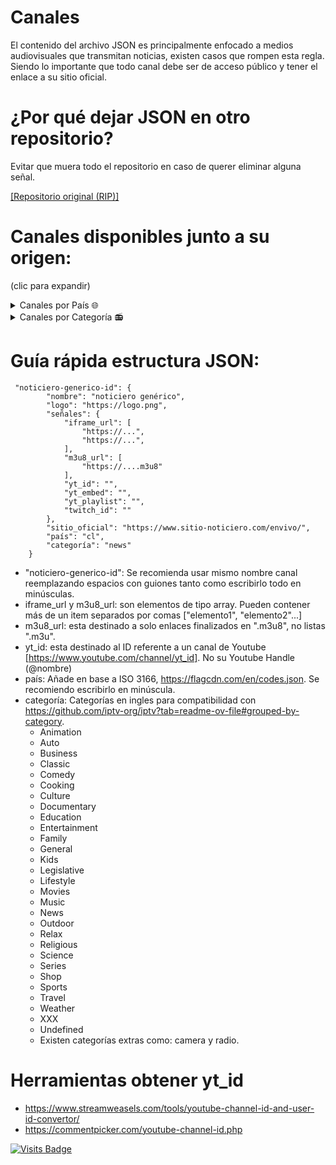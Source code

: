 # Canales
El contenido del archivo JSON es principalmente enfocado a medios audiovisuales que transmitan noticias, existen casos que rompen esta regla.
Siendo lo importante que todo canal debe ser de acceso público y tener el enlace a su sitio oficial.

# ¿Por qué dejar JSON en otro repositorio?
Evitar que muera todo el repositorio en caso de querer eliminar alguna señal.

[[Repositorio original (RIP)]](https://github.com/Alplox/tele)

# Canales disponibles junto a su origen: 
(clic para expandir)
<details>
<summary>Canales por País 🌐</summary>

Canales "Chile"
- [24 horas](https://www.24horas.cl/envivo/) [news]
- [Meganoticias](https://www.mega.cl/) [news]
- [T13](https://www.t13.cl/en-vivo) [news]
- [CNN Chile](https://www.cnnchile.com/page/en-vivo/) [news]
- [CHV Noticias](https://www.chvnoticias.cl/senal-online/) [news]
- [El Mostrador](https://www.elmostrador.cl/) [news]
- [Radio Cooperativa](http://programas.cooperativa.cl/showalairelibre/) [radio]
- [Radio Biobio TV](https://www.biobiochile.cl/biobiotv/) [radio]
- [Radio ADN](https://www.adnradio.cl/noticias/videos/) [radio]
- [Radio Duna](https://www.duna.cl/tv/) [radio]
- [Radio Infinita](http://www.infinita.cl/home/) [radio]
- [Radio Universo](https://www.universo.cl/) [radio]
- [Radio AE Radio DuocUC](https://www.aeradio.cl/) [radio]
- [Radio Carolina TV](https://www.carolina.cl/tv/) [radio]
- [Radio Carolina 2 TV](https://www.carolina.cl/carolina2/) [radio]
- [Radio Romántica TV](https://www.romantica.cl/romantica-tv/) [radio]
- [Radio Genial 100.5 FM](https://radiogenial.cl/) [radio]
- [Radio La Clave](https://radiolaclave.cl/) [radio]
- [Radio El Conquistador FM](https://www.elconquistadorfm.net/) [radio]
- [Radio Folclor de Chile](https://radiofolclordechile.cl/) [radio]
- [Radio El Sembrador](https://tv.radioelsembrador.cl/) [radio]
- [Radio Ñuble 89.7 FM](https://radionuble.cl/v1/) [radio]
- [Radio Alternativa FM (Huasco)](https://www.alternativafm.cl/p/alternativa-tv.html) [radio]
- [Radio Universidad de Chile](https://radio.uchile.cl/) [radio]
- [Tele13 Radio](https://tele13radio.cl/) [radio]
- [La MetroFM](https://lametrofm.cl/) [radio]
- [AGRICULTURA TV](https://www.radioagricultura.cl/en-vivo-3/) [radio]
- [¡Llegó la hora!](https://www.radioagricultura.cl/podcast_programas/llego-la-hora/) [radio]
- [TVN](https://www.youtube.com/channel/UCaVaCaiG6qRzDiJDuEGKOhQ) [general]
- [Mega](https://www.mega.cl/) [general]
- [Canal 13](https://www.13.cl/en-vivo) [general]
- [Chilevisión](https://www.chilevision.cl/senal-online) [general]
- [La Red](https://www.lared.cl/senal-online) [general]
- [Stgo.TV](https://www.santiagotelevision.cl/) [general]
- [TV+](https://www.tvmas.tv/) [general]
- [La Voz De Los Que Sobran](https://lavozdelosquesobran.cl/) [general]
- [Puranoticia TV](https://puranoticia.pnt.cl/) [general]
- [Holvoet TV](https://holvoet.cl/en-vivo/) [general]
- [Antofagasta TV](https://www.antofagasta.tv/) [general]
- [Atacama TV](http://atacamatelevision.com/) [general]
- [Canal 9](https://www.canal9.cl/en-vivo/) [general]
- [TVU](https://www.tvu.cl/) [general]
- [Canal 21](https://www.canal21tv.cl/wp/en-vivo/) [general]
- [Ñublevision](https://nublevision.cl/) [general]
- [Ñuble RVT](https://canalrtv.cl/) [general]
- [Pingüino TV](https://elpinguino.com/reproductor/) [general]
- [ITV Patagonia](https://www.itvpatagonia.com/) [general]
- [UCV TV](https://ucvtv.cl/home.php) [general]
- [UCV TV Eventos](https://ucvtv.cl/home.php) [general]
- [UATV](https://uatv.cl/uatv-en-vivo/) [general]
- [VTV](http://canalvtv.cl/vtv/) [general]
- [veoTV](https://www.veotv.cl/) [general]
- [Contivision](https://contivision.cl/) [general]
- [Osorno TV+](https://www.osornotv.cl/envivo.html) [general]
- [Copano](https://copano.news/) [news]
- [Zona Latina](https://zonalatinatv.com/) [general]
- [Real TV Chile](https://www.youtube.com/channel/) [general]
- [Canal 2 San Antonio](https://cablenoticias.cl/san-antonio-en-vivo) [general]
- [Canal 2 Quellón](https://www.canal2quellon.cl/) [general]
- [Iquique TV](https://iquiquetv.cl/senal-online/) [general]
- [MegaDeportes](https://www.meganoticias.cl/deportes/) [sports]
- [Tierra de Dragones](https://tierradedragones.cl/online/) [sports]
- [TV Salud](https://tvsalud.cl/) [lifestyle]
- [Canal País](https://www.canalpais.com/en-vivo) [Business]
- [TV Educa Chile](https://www.tvn.cl/envivo/tveducachile/) [kids]
- [TV Senado](https://tv.senado.cl/) [legislative]
- [Tribunal Constitucional](https://www2.tribunalconstitucional.cl/) [legislative]
- [Poder Judicial](https://www.poderjudicialtv.cl/) [legislative]
- [Cámara Diputados](http://www.cdtv.cl/) [legislative]
- [Nuevas Comunicaciones](https://www.youtube.com/channel/UCMvQGOyumsXP4V7dGAdIKWg) [camera]
- [Marejadas UV](https://marejadas.uv.cl/) [camera]
- [Ledrium](https://www.goledrium.cl/) [camera]
- [Galería CIMA](https://galeriacima.cl/) [camera]
- [Halcón Parquemet, Cumbre](https://halcon.parquemet.cl/index.html) [camera]
- [Halcón Parquemet, Terraza](https://halcon.parquemet.cl/index.html) [camera]
- [Municipalidad Osorno](https://www.municipalidadosorno.cl/) [camera]
- [Portal Foxmix Chile](https://www.portalfoxmix.cl/tv/) [music]

Canales "Argentina"
- [Todonoticias](https://tn.com.ar/envivo/24hs/) [news]
- [C5N](https://www.c5n.com/vivo) [news]
- [Net TV](https://www.canalnet.tv/page/senal-en-vivo) [news]
- [Televisión Pública](https://www.tvpublica.com.ar/) [news]
- [Crónica TV](https://www.cronica.com.ar/cronica-en-vivo/) [news]
- [LA NACION](https://www.lanacion.com.ar/) [news]
- [Canal 26](https://www.canal26.com/canal26-en-vivo) [news]
- [A24com](https://www.a24.com/vivo) [news]
- [Telefe Noticias](https://noticias.mitelefe.com/vivo) [news]
- [Cadena 3 Argentina](https://www.cadena3.com/) [news]
- [América TV](https://www.americatv.com.ar/vivo) [news]
- [eldoce](https://eldoce.tv/vivo/) [news]
- [El Litoral](https://www.ellitoral.com/) [news]
- [IP Noticias](https://ipnoticias.ar/) [news]
- [Nur Para Todos](https://nurparatodos.com.ar/) [news]
- [El Destape](https://www.eldestapeweb.com/) [news]
- [DNews](https://www.youtube.com/channel/UC4dWvSKVWJ36tJyhjDQCCaQ) [news]
- [Cadena 3 Argentina](https://www.cadena3.com/) [news]
- [Radio Mitre](https://radiomitre.cienradios.com/) [radio]
- [Radio De la Azotea](https://www.youtube.com/channel/) [radio]
- [Radio Nihuil](https://www.radionihuil.com.ar/) [radio]
- [Pop Radio 101.5](https://www.radiopop.fm/) [radio]
- [Radio10](https://www.radio10.com.ar/) [radio]
- [Urbana Play 104.3 FM](https://urbanaplayfm.com/) [radio]
- [FMVale975](https://radiovale.fm/) [radio]
- [El Siete TV](https://www.elsietetv.com.ar/) [general]
- [EXTRA TV VIVO](https://www.canalextra.com.ar/) [general]
- [BREAK POINT](https://www.youtube.com/channel/UC_49ElhhVd1BO7MsdBPm77Q) [general]
- [Extratv](https://www.canalextra.com.ar/) [general]
- [Ushuaia Live](https://www.youtube.com/channel/UC6NTD1HmdaZMbe9K5qADOvw) [camera]
- [FourSeasons BuenosAires](https://www.youtube.com/channel/UCCkRwmztPEvut3gpsgmCmzw) [camera]
- [SISE Argentina](https://siseargentina.com/camaras-en-vivo/) [camera]
- [Radio One 103.7](https://www.radioone1037.fm/) [radio]
- [Carburando](https://www.carburando.com/) [auto]

Canales "Bolivia"
- [Unitel Bolivia](https://television.unitel.bo/vivo) [news]
- [RTP BOLIVIA](https://rtpbolivia.com.bo/) [news]
- [Noticias Bolivisión Al Día](https://www.redbolivision.tv.bo/envivo-canal-5/) [news]
- [Red Uno](https://www.reduno.com.bo/) [general]
- [Bolivia Al aire TV](https://boliviaalairetv.com/) [culture]
- [Gogoplaytv](https://www.gogoplaytv.com/) [entertainment]

Canales "Brasil"
- [Record News](https://www.youtube.com/channel/UCuiLR4p6wQ3xLEm15pEn1Xw) [news]
- [REDE BRASIL OFICIAL](https://tv.redebrasiloficial.com.br/) [news]
- [UOL](https://www.uol.com.br/) [news]
- [TV Fórum](https://revistaforum.com.br/) [news]
- [TV 247](https://www.brasil247.com/) [news]
- [BRADO](https://www.bradojornal.com/) [radio]

Canales "Costa Rica"
- [Multimedios Costa Rica](https://www.telediario.cr/television) [news]

Canales "Colombia"
- [EL TIEMPO](https://www.eltiempo.com/) [news]
- [Noticias Caracol](https://www.noticiascaracol.com/ahora) [news]
- [LA FM Colombia](https://www.lafm.com.co/) [news]
- [Teleantioquia Noticias](https://www.teleantioquia.co/noticias/) [news]
- [EAtlantico](https://emisoraatlantico.com.co/) [news]
- [HOY NOTICIAS AGENCIA DE MEDIOS](https://agenciademedioshoynoticias.com/) [news]
- [La Q Digital](https://www.youtube.com/channel/UCNCwZcHiMq-hiKUifqVgWLQ) [news]
- [CNC CHOCÓ](https://www.youtube.com/channel/UC1y9xnPuEvaPCqwJTFDr-8Q) [news]
- [Tercer Canal](https://www.youtube.com/channel/UCH0qX_eG0lDi00plxvidu7g) [news]
- [](https://www.elespectador.com/) [news]
- [Nos Cogió La Noche Noticias](https://www.coosmovision.com/nos-cogio-la-noche/) [news]
- [RCPC](http://www.rcpc.co/) [radio]
- [Buenisima Radio Tv](https://www.youtube.com/channel/UCk20PydKzK3giq80G4mqSeg) [radio]
- [Pulzo](https://www.pulzo.com/) [general]

Canales "Paraguay"
- [1000 Noticias](https://1000noticias.com.py/) [news]

Canales "Perú"
- [TVPerú Noticias](https://www.tvperu.gob.pe/noticias/play) [news]
- [Panamericana TV](https://panamericana.pe/tvenvivo) [news]
- [Onda Digital TV](https://ondadigitaltv.com) [news]
- [La República](https://larepublica.pe/) [news]
- [Willax](https://willax.pe/en-vivo/) [news]
- [Latina Noticias](https://www.latina.pe/tvenvivo) [news]
- [PBO](https://pbo.pe/) [news]
- [RTV TOTAL YURIMAGUAS](https://rtvtotal.pe/tv-online) [news]
- [Avance Social Noticias](https://www.youtube.com/channel/UCo75W2AP1hnjUF4V_ovOAsg) [news]
- [Diario El Comercio Videos](https://elcomercio.pe) [news]
- [N60 Noticias](https://n60.pe/) [news]
- [Ideeleradio](https://www.ideeleradio.pe/) [radio]
- [Radio Ovación TV](https://ovacion.pe/radio) [radio]
- [Radio San Borja Tv](https://radiosanborjatv.com/) [radio]
- [Radio Onda Digital](https://www.ondadigital.pe/) [radio]
- [Radio Tropical 99.1 FM](https://radiotropical.pe/) [radio]
- [Radio Uno 93.7 FM](https://radiouno.pe/) [radio]

Canales "Panamá"
- [Telemetro Reporta](https://www.telemetro.com/endirecto) [news]
- [Alvaro Alvarado - Noticias 180 Minutos](https://www.youtube.com/channel/UC4RoqlERckC4gIhLEGb9Jjw) [news]
- [FARO TV](https://www.youtube.com/channel/UCH70iZotY9DHPZA_XCJbXGQ) [news]
- [Círculo TV](https://www.youtube.com/channel/) [news]
- [Telemetro](https://www.telemetro.com/endirecto) [general]

Canales "Venezuela"
- [Globovisión En Vivo](https://www.globovision.com/) [news]
- [VPItv](https://vpitv.com/en-vivo/) [news]
- [Imesat News TV](https://www.youtube.com/channel/UC1gcFVHhxnbdVqZ8gRziDkg) [news]
- [TeleSUR](https://www.telesurtv.net/) [news]
- [TeleSUR English](https://www.telesurenglish.net/) [news]
- [teleSURtv](https://www.telesurtv.net/) [news]
- [Venezolana de Televisión](https://www.vtv.gob.ve/en-vivo/) [news]
- [NTN24](https://www.ntn24.com/en-vivo) [news]
- [TelevenTV](https://televen.com/) [news]
- [La Iguana TV](https://www.laiguana.tv/envivo/) [news]
- [MundoURenVivo](https://mundour.com/) [radio]
- [Lista Tv](https://www.youtube.com/channel/UCw2ceOxZ4VhgRSre0ny2RcA) [radio]
- [VTV RADIO](https://www.atom.bio/vtvradio_) [radio]
- [Venezuela News Radio](https://venezuela-news.com/radio/) [radio]
- [Anzoátegui TV](https://lorini.net/anzoateguitv/) [general]
- [BTA TV](https://btatv.tv/) [general]
- [Canal 21 Táchira](https://www.canal21tachira.com/tv/) [general]
- [Canal Cultura Venezuela](https://culturavenezuela.com/emision-en-directo/) [Culture]

Canales "Honduras"
- [HCH En Vivo](https://hch.tv/live/) [news]
- [METRO TV CHOLUTECA HONDURAS](https://www.lametrohn.com/) [news]

Canales "México"
- [ImagenTV](https://www.imagentv.com/en-vivo) [news]
- [Imagen Televisión Puebla](https://www.imagentv.com/en-vivo) [news]
- [TelediarioMx](https://www.telediario.mx/television) [news]
- [BI NOTICIAS](https://binoticias.com/tv-en-vivo) [news]
- [Oro Noticias Puebla](https://oronoticiaspuebla.com/) [news]
- [CPS Noticias Puerto Vallarta](https://tribunadelabahia.com.mx/) [news]
- [Ahora Noticias](https://www.youtube.com/channel/UCn161AaU20-UcYeDEvDJyyA) [news]
- [VA+ Noticias](https://ryta.com.mx/envivo/) [news]
- [Televisa Aguascalientes Oficial](https://www.youtube.com/channel/UC5ZtV3bu3bjSuOLoA6oCFIg) [news]
- [MILENIO](https://www.milenio.com/mileniotv) [news]
- [Televisa Monterrey](https://www.youtube.com/channel/UCGDJLLphnP0zQQaE3kgo5Wg) [news]
- [NMás](https://www.nmas.com.mx/) [news]
- [adn40Mx](https://live.adn40.mx/) [news]
- [Televisa Veracruz Oficial](https://telever.tv/) [news]
- [Juan Carlos Valerio](https://www.youtube.com/channel/UCCETFebKrX0wIkA9lbqvoNA) [news]
- [Azteca Noticias](https://www.tvazteca.com/aztecanoticias/) [news]
- [Gamavisión Noticias](https://www.gamavision.com/) [news]
- [Aristegui Noticias](https://www.aristeguinoticias.com/) [news]
- [Grupo Fórmula](https://www.radioformula.com.mx/) [radio]
- [DK 1250 AM](https://dk1250.mx/en-vivo-por-youtube/) [radio]
- [Televisa Puebla](https://www.youtube.com/channel/UC-HNztluSQSffhIWJTL-LUw) [general]
- [Televisa Sonora Oficial](https://www.youtube.com/channel/UCyzWMHGS7bs0sot6KZk5EZg) [general]
- [Fideicomiso de Puentes Fronterizos de Chihuahua](https://puentesfronterizos.gob.mx/) [camera]

Canales "España"
- [RTVE Noticias](https://www.rtve.es/noticias) [news]
- [Televisión de Galicia](https://agalega.gal/) [news]
- [Málaga 24h TV Noticias](https://malaga24h.com/directo-de-malaga-24-horas/) [news]
- [TelevisionCanaria](https://rtvc.es/en-directo/) [news]
- [CNN en Español](https://cnnespanol.cnn.com/) [news]
- [Cámaras de tráfico de Vigo](https://www.youtube.com/channel/UC30mmDZa-tMpIS-cIXoErsA) [camera]

Canales "Ecuador"
- [Ecuavisa](https://www.ecuavisa.com/envivo) [news]
- [Ecotel TV](https://www.ecotel.tv/) [news]
- [Catomedia UCSG](https://catomedia.net/) [news]
- [Canal Tv Digital](https://canaltvdigitalonline.com/) [news]
- [Periódico D'Una](https://deunanoticias.com/) [news]
- [Café la Posta](https://www.laposta.ec/) [news]
- [Radio Centro 101.3 FM](https://radiocentro.com.ec/en-vivo/) [radio]
- [Radio Elite 99.7 TV](https://radioelite997.com/online/) [radio]
- [Radio Sono Onda](https://sonoonda.com/tv-online/) [radio]
- [Radio Rumba 107.3 FM](https://radiorumba.fm/) [radio]
- [Radio Pichincha Multimedia](https://www.radiopichincha.com/) [radio]
- [Sonorama TV](https://www.youtube.com/channel/UCGOHw6AjriiGhkJnDAhJsRA) [radio]

Canales "República Dominicana"
- [Una Nueva Mañana](https://unanuevamanana.com/) [general]

Canales "El Salvador"
- [TCS Noticias](https://www.esmitv.com/) [news]

Canales "Canadá"
- [Global News](https://globalnews.ca/live/national/) [news]

Canales "Estados Unidos"
- [ABC7 SWFL](https://www.abc-7.com/) [news]
- [ABC News](https://abcnews.go.com/Live) [news]
- [Agenda-Free TV](https://twitter.com/agendafreetv) [news]
- [Bloomberg US](https://www.bloomberg.com/) [news]
- [Bloomberg Europe](https://www.bloomberg.com/europe) [news]
- [Bloomberg QuickTake](https://www.bloomberg.com/Quicktake) [news]
- [Cheddar](https://cheddar.com/live) [news]
- [CBSN](https://www.cbsnews.com/live/) [news]
- [LiveNOW from FOX](https://www.livenowfox.com/) [news]
- [Newsmax](https://www.newsmax.com/) [news]
- [NBC News](https://www.nbcnews.com/) [news]
- [Noticias Telemundo](https://www.telemundo.com/noticias) [news]
- [ABC13Houston](https://abc13.com/watch/live/) [news]
- [WPLG Local 10](https://www.youtube.com/channel/UCgVZ0mrM3liHNhRYC5Mchgg) [news]
- [ABC 7 Chicago](https://abc7chicago.com/watch/live/) [news]
- [USA TODAY](https://www.usatoday.com/) [news]
- [CNBC](https://www.cnbc.com/live-tv/) [news]
- [EVTV MIAMI](https://evtv.online/noticias-de-venezuela/) [news]
- [Associated Press](https://www.apnews.com/) [news]
- [Naciones Unidas](https://www.un.org/) [general]
- [International House of Prayer](https://www.ihopkc.org/prayerroom/) [music]
- [Axis Experience Center South Central](https://www.axis.com/) [camera]
- [Times Square Live 4K](https://www.earthcam.net/) [camera]
- [St. George Tower](https://stgeorgetower.com/) [camera]
- [Bryant Park NYC](https://bryantpark.org/) [camera]
- [NASA Live](https://www.nasa.gov/) [science]
- [SpaceX](https://www.spacex.com/) [science]
- [Blue Origin](https://www.blueorigin.com/) [science]
- [Virgin Galactic](https://www.virgingalactic.com/) [science]

Canales "Francia"
- [euronews (Español)](https://es.euronews.com/) [news]
- [euronews (English)](https://www.euronews.com/) [news]
- [euronews Русский](https://ru.euronews.com/) [news]
- [euronews (magyarul)](https://hu.euronews.com/) [news]
- [FRANCE 24 Español](https://www.france24.com/es/) [news]
- [FRANCE 24 English](https://www.france24.com/en/) [news]
- [franceinfo](https://www.francetvinfo.fr/) [news]

Canales "Alemania"
- [DW News](https://www.dw.com/en) [news]
- [DW عربية](https://www.dw.com/ar) [news]
- [WELT](https://www.welt.de/) [news]
- [We Are Diamond](https://wearediamond.net/) [music]

Canales "Ucrania"
- [24 Канал онлайн](https://24tv.ua/online/) [news]
- [Суспільне Новини](https://suspilne.media/) [news]

Canales "China"
- [三立iNEWS](https://live.setn.com/) [news]
- [中視新聞 HD直播頻道](https://www.ctv.com.tw/) [news]
- [CGTN](https://www.cgtn.com/) [news]
- [民視新聞網 Formosa TV News network](https://www.ftvnews.com.tw/live/live-channel/) [news]

Canales "Taiwán"
- [華視新聞 CH52](https://news.cts.com.tw/) [news]

Canales "Japón"
- [NHK World](https://www3.nhk.or.jp/nhkworld/en/live/) [news]
- [ANNnewsCH](https://news.tv-asahi.co.jp/) [news]
- [HTB北海道ニュース](https://www.htb.co.jp/news/) [news]
- [Aoba traffics](https://www.youtube.com/channel/UCynDLZ-YJnrMLSQvwYi-bUA) [camera]

Canales "Turquía"
- [TRT World](https://www.trtworld.com/) [news]

Canales "India"
- [ABP MAJHA](https://marathi.abplive.com/live-tv) [news]
- [Good News Today](https://www.gnttv.com/livetv) [news]
- [ABN Telugu](https://www.andhrajyothy.com/live-tv) [news]
- [TV9 Telugu Live](https://tv9telugu.com/live-tv) [news]
- [IndiaTV](https://www.indiatvnews.com/livetv) [news]
- [REPORTER LIVE](https://www.reporterlive.com/) [news]
- [hmtv News](https://www.hmtvlive.com/) [news]
- [NDTV India](https://www.ndtv.com/) [news]
- [ET NOW](https://www.etnownews.com/) [news]
- [News18 Rajasthan](https://hindi.news18.com/livetv/) [news]
- [News18 Assam/Northeast](https://hindi.news18.com/livetv/) [news]
- [News18 Bangla](https://bengali.news18.com/live-tv/) [news]
- [News18 Bihar Jharkhand](https://hindi.news18.com/news/bihar/) [news]
- [News18 Gujarati](https://www.news18.com/livetv/) [news]
- [News18 India](https://hindi.news18.com/) [news]
- [News18 Kannada](https://kannada.news18.com/live-tv/) [news]
- [News18 Kerala](https://malayalam.news18.com/) [news]
- [News18 Lokmat](https://lokmat.news18.com/) [news]
- [News18 MP Chhattisgarh](https://hindi.news18.com/) [news]
- [News18 Odia](https://odia.news18.com/odisha/) [news]
- [News18 Punjab/Haryana/Himachal](https://punjab.news18.com/) [news]
- [News18 Tamil Nadu](https://tamil.news18.com/) [news]
- [News18 Urdu](https://urdu.news18.com/) [news]
- [News18 UP Uttarakhand](https://hindi.news18.com/news/uttar-pradesh/) [news]
- [DD India](https://ddindia.co.in/) [news]
- [Kairali News](https://www.kairalinewsonline.com/live) [news]
- [CNN-News18](https://www.news18.com/livetv/) [news]
- [WION](https://www.wionews.com/live-tv) [news]
- [ABN Digital Exclusives](https://www.youtube.com/channel/UCMIobchb8wgycijrgc1UnZw) [general]

Canales "Bangladesh"
- [BanglaVision LIVE](https://www.bvnews24.com/live/) [news]

Canales "Catar"
- [Al Jazeera English](https://www.aljazeera.com/live/) [news]
- [AlJazeera Channel قناة الجزيرة](https://www.aljazeera.com/live/) [news]

Canales "Italia"
- [Vatican News](https://www.vaticannews.va/en.html) [religious]
- [Vatican News English](https://www.vaticannews.va/en.html) [religious]
- [Vatican News Español](https://www.vaticannews.va/en.html) [religious]
- [Vatican News Italiano](https://www.vaticannews.va/en.html) [religious]
- [Vatican News Português](https://www.vaticannews.va/en.html) [religious]
- [Vatican News Français](https://www.vaticannews.va/en.html) [religious]
- [Vatican News Deutsch](https://www.vaticannews.va/en.html) [religious]
- [Vatican News Polski](https://www.vaticannews.va/en.html) [religious]
- [Vatican News Tiếng Việt](https://www.vaticannews.va/en.html) [religious]
- [Vatican News 中文](https://www.vaticannews.va/en.html) [religious]

Canales "Pakistán"
- [City 21 News](https://www.youtube.com/channel/UCB-8E662xOk1I3-wdhTMNiw) [news]
- [AlQuranHD القران الكريم](https://www.youtube.com/channel/UCraPI8sg-eiNzUrurxhKeEQ) [religious]
- [Talon News HD](https://www.youtube.com/channel/UCooaD1RPqtX2mY4yNc1PPqw) [news]
- [BOL News](https://www.bolnews.com/live/) [news]
- [SAMAA TV](https://live.samaa.tv/) [news]
- [Dunya News](https://dunyanews.tv/live/) [news]

Canales "Inglaterra"
- [GBNews](https://www.gbnews.com/watch/live) [news]

Canales "Singapur"
- [CNA](https://www.channelnewsasia.com/) [news]

Canales "República Centroafricana"
- [Channels Television](https://www.channelstv.com/live) [news]
- [africanews](https://www.africanews.com/live/) [news]
- [NamibiaCam](https://www.youtube.com/channel/UC9X6gGKDv2yhMoofoeS7-Gg) [camera]

Canales "Australia"
- [ABC News AU](https://www.abc.net.au/news/) [news]

Canales "Hawái"
- [Aqualink Hawaii](https://www.youtube.com/channel/UCTLF36lXVM7uiR-VolWHv0Q) [camera]

Canales "Corea del Sur"
- [Daily Seoul Live Camera - Hangang](https://www.youtube.com/channel/UCQKQTgZJo3PlxA-9V1Z51XA) [camera]

Canales "Desconocido"
- [Lofi Girl](https://www.youtube.com/channel/UCSJ4gkVC6NrvII8umztf0Ow) [music]
- [Chillhop](https://live.chillhop.com) [music]
- [Steezyasfuck](https://www.stzzzy.com/) [music]
- [Doom Radio](https://dcealopez.es/rip-tear-radio/) [music]
- [AcidJazz](https://www.youtube.com/channel/UC8cRYBn-z6y1EOUeMdJ0VHA) [music]
- [The 80s Guy](https://www.youtube.com/channel/UC6ghlxmJNMd8BE_u1HR-bTg) [music]
- [Chill with Taiki](https://www.youtube.com/channel/UCKdURsjh1xT1vInYBy82n6g) [music]
- [College Music](https://www.youtube.com/channel/UCWzZ5TIGoZ6o-KtbGCyhnhg) [music]
- [Dark Monkey Music](https://www.youtube.com/channel/UCrcfRtdHb11YJEloTSaOYvw) [music]
- [Tiempo de relajación para ti](https://www.youtube.com/channel/UCKptJ-XQRf_4X4ZY9Cr_75Q) [music]
- [Melody Note 멜로디노트](https://www.youtube.com/channel/UCBzTytkF5toaL4o5EHQ0UoA) [music]
- [J Radio 제이라디오](https://www.youtube.com/channel/UCVrrOB7u5ZbxpiqbxhJ-kjw) [music]
- [Sonido de fuego relajante](https://www.youtube.com/channel/UCMlIZGBeueCZBUmEP-PddJg) [music]
- [Pure Sleeping Vibes](https://www.youtube.com/channel/UCa6DBGeztqfXOwcpUnk0Ccg) [music]
- [NoCopyrightSounds](https://www.youtube.com/channel/UC_aEa8K-EOJ3D6gOs7HcyNg) [music]
- [frequenzy](https://www.youtube.com/channel/UClRJcsRS9YETAAj0nG_pX6g) [music]
- [ChillYourMind](https://www.youtube.com/channel/UCmDM6zuSTROOnZnjlt2RJGQ) [music]
- [rare phonk](https://www.youtube.com/channel/UC8d8GkPcfQGa8lWAnqhElWg) [music]
- [Cafe Music BGM channel](https://www.youtube.com/channel/UCJhjE7wbdYAae1G25m0tHAA) [music]
- [Relax Chillout Deep](https://www.youtube.com/channel/UCm001e4lKtX7SULWHx6EdzA) [music]
- [N&T Party](https://www.youtube.com/channel/UCC9rwt1T2i4klATksN6prdQ) [music]
- [the bootleg boy 2](https://www.youtube.com/channel/UCwkTfp14Sj7o6q9_8ADJpnA) [music]
- [Best of Mix - Radios en Vivo](https://www.youtube.com/channel/UCSx0CKSPK_jUE2REJtgHIPA) [music]
- [Immortal Swings](https://www.youtube.com/channel/UCr_D8RsfDhZ1CVgD7l5ByoQ) [music]
- [Amor Musica](https://www.youtube.com/channel/UCR30r2JHz2eqQlutmPzWfhw) [music]
- [Romantica Musica](https://www.youtube.com/channel/UC8HEkuYR6IJGMhZ8YqNFB3g) [music]
- [Radio Hits Music](https://www.youtube.com/channel/UC0f4WJAjYdwl4XYHz-6FhyQ) [music]
- [Tomorrowland](https://www.tomorrowland.com/home/) [music]
- [Nonstop Music](https://nonstop-records.com/) [music]
- [Music Hits](https://www.youtube.com/channel/UC-ITe1nKavRL6-Sl2aE3LKA) [music]
- [The Good Life Radio x Sensual Musique](https://www.youtube.com/channel/UChs0pSaEoNLV4mevBFGaoKA) [music]
- [BGM Totoro Studio](https://www.youtube.com/channel/UCdg_xadHqcIT40t-rgwuSZg) [music]
- [Boston and Maine Live](https://www.youtube.com/channel/UC8gbWbcNNyb5-NIXvFklkOA) [camera]
- [Birder King](https://www.youtube.com/channel/UC7wafFu5c8AO0YF5U7R7xFA) [camera]
- [Alyssa's Nature Sanctuary](https://www.youtube.com/channel/UCkirg3K9o212uh5BEt100NQ) [camera]
- [afarTV](https://afar.tv/) [camera]
- [Bob Ross (Todas las Temporadas)](https://www.youtube.com/channel/UCxcnsr1R5Ge_fbTu5ajt8DQ) [relax]
- [Nickelodeon en Español](https://www.youtube.com/channel/UCNeq3Obf4zOv5rhORI8Vz5g) [kids]
- [Cartoon Network LA](https://www.youtube.com/channel/UCQySZQ6rrgJXRuonMwIIGMA) [kids]
- [Disney XD](https://www.youtube.com/channel/UCktaw9L-f65LzUUdjmCFkbQ) [kids]
- [Robocar POLI TV](https://www.youtube.com/channel/UCr-rCvgg21KqfrnGopaQeGw) [animation]
- [Bob Esponja en Español](https://www.youtube.com/channel/UCMfYMB69Y1B-SlGKm1Tdb0Q) [animation]
- [Power Rangers Official](https://www.youtube.com/channel/UCpgxmlXoDtkYzRQ4cJgCT5A) [kids]
- [El Increíble Mundo de Gumball LA](https://www.youtube.com/channel/UCEsK4_SMT6zgDVUwuLHvo8g) [animation]
- [Peacock jr](https://www.youtube.com/channel/UCKtfozhWfwvXUTnR7PV3t5g) [kids]
- [Shaun the Sheep Official](https://www.youtube.com/channel/UCS7H8U-n5mINVJjJsaRtGHg) [animation]
- [KawaiiGames](https://www.youtube.com/channel/) [classic]
- [Game Master TV](https://www.youtube.com/channel/UC1AFNoYDu-Rub31kwug5drA) [classic]



</details>


<details>
<summary>Canales por Categoría 📻</summary>

Categoría "news"
- [24 horas](https://www.24horas.cl/envivo/) [Chile]
- [Meganoticias](https://www.mega.cl/) [Chile]
- [T13](https://www.t13.cl/en-vivo) [Chile]
- [CNN Chile](https://www.cnnchile.com/page/en-vivo/) [Chile]
- [CHV Noticias](https://www.chvnoticias.cl/senal-online/) [Chile]
- [El Mostrador](https://www.elmostrador.cl/) [Chile]
- [Copano](https://copano.news/) [Chile]
- [Todonoticias](https://tn.com.ar/envivo/24hs/) [Argentina]
- [C5N](https://www.c5n.com/vivo) [Argentina]
- [Net TV](https://www.canalnet.tv/page/senal-en-vivo) [Argentina]
- [Televisión Pública](https://www.tvpublica.com.ar/) [Argentina]
- [Crónica TV](https://www.cronica.com.ar/cronica-en-vivo/) [Argentina]
- [LA NACION](https://www.lanacion.com.ar/) [Argentina]
- [Canal 26](https://www.canal26.com/canal26-en-vivo) [Argentina]
- [A24com](https://www.a24.com/vivo) [Argentina]
- [Telefe Noticias](https://noticias.mitelefe.com/vivo) [Argentina]
- [Cadena 3 Argentina](https://www.cadena3.com/) [Argentina]
- [América TV](https://www.americatv.com.ar/vivo) [Argentina]
- [eldoce](https://eldoce.tv/vivo/) [Argentina]
- [El Litoral](https://www.ellitoral.com/) [Argentina]
- [IP Noticias](https://ipnoticias.ar/) [Argentina]
- [Nur Para Todos](https://nurparatodos.com.ar/) [Argentina]
- [El Destape](https://www.eldestapeweb.com/) [Argentina]
- [DNews](https://www.youtube.com/channel/UC4dWvSKVWJ36tJyhjDQCCaQ) [Argentina]
- [Cadena 3 Argentina](https://www.cadena3.com/) [Argentina]
- [Unitel Bolivia](https://television.unitel.bo/vivo) [Bolivia]
- [RTP BOLIVIA](https://rtpbolivia.com.bo/) [Bolivia]
- [Noticias Bolivisión Al Día](https://www.redbolivision.tv.bo/envivo-canal-5/) [Bolivia]
- [Record News](https://www.youtube.com/channel/UCuiLR4p6wQ3xLEm15pEn1Xw) [Brasil]
- [REDE BRASIL OFICIAL](https://tv.redebrasiloficial.com.br/) [Brasil]
- [UOL](https://www.uol.com.br/) [Brasil]
- [TV Fórum](https://revistaforum.com.br/) [Brasil]
- [TV 247](https://www.brasil247.com/) [Brasil]
- [Multimedios Costa Rica](https://www.telediario.cr/television) [Costa Rica]
- [EL TIEMPO](https://www.eltiempo.com/) [Colombia]
- [Noticias Caracol](https://www.noticiascaracol.com/ahora) [Colombia]
- [LA FM Colombia](https://www.lafm.com.co/) [Colombia]
- [Teleantioquia Noticias](https://www.teleantioquia.co/noticias/) [Colombia]
- [EAtlantico](https://emisoraatlantico.com.co/) [Colombia]
- [HOY NOTICIAS AGENCIA DE MEDIOS](https://agenciademedioshoynoticias.com/) [Colombia]
- [La Q Digital](https://www.youtube.com/channel/UCNCwZcHiMq-hiKUifqVgWLQ) [Colombia]
- [CNC CHOCÓ](https://www.youtube.com/channel/UC1y9xnPuEvaPCqwJTFDr-8Q) [Colombia]
- [Tercer Canal](https://www.youtube.com/channel/UCH0qX_eG0lDi00plxvidu7g) [Colombia]
- [](https://www.elespectador.com/) [Colombia]
- [Nos Cogió La Noche Noticias](https://www.coosmovision.com/nos-cogio-la-noche/) [Colombia]
- [1000 Noticias](https://1000noticias.com.py/) [Paraguay]
- [TVPerú Noticias](https://www.tvperu.gob.pe/noticias/play) [Perú]
- [Panamericana TV](https://panamericana.pe/tvenvivo) [Perú]
- [Onda Digital TV](https://ondadigitaltv.com) [Perú]
- [La República](https://larepublica.pe/) [Perú]
- [Willax](https://willax.pe/en-vivo/) [Perú]
- [Latina Noticias](https://www.latina.pe/tvenvivo) [Perú]
- [PBO](https://pbo.pe/) [Perú]
- [RTV TOTAL YURIMAGUAS](https://rtvtotal.pe/tv-online) [Perú]
- [Avance Social Noticias](https://www.youtube.com/channel/UCo75W2AP1hnjUF4V_ovOAsg) [Perú]
- [Diario El Comercio Videos](https://elcomercio.pe) [Perú]
- [N60 Noticias](https://n60.pe/) [Perú]
- [Telemetro Reporta](https://www.telemetro.com/endirecto) [Panamá]
- [Alvaro Alvarado - Noticias 180 Minutos](https://www.youtube.com/channel/UC4RoqlERckC4gIhLEGb9Jjw) [Panamá]
- [FARO TV](https://www.youtube.com/channel/UCH70iZotY9DHPZA_XCJbXGQ) [Panamá]
- [Círculo TV](https://www.youtube.com/channel/) [Panamá]
- [Globovisión En Vivo](https://www.globovision.com/) [Venezuela]
- [VPItv](https://vpitv.com/en-vivo/) [Venezuela]
- [Imesat News TV](https://www.youtube.com/channel/UC1gcFVHhxnbdVqZ8gRziDkg) [Venezuela]
- [TeleSUR](https://www.telesurtv.net/) [Venezuela]
- [TeleSUR English](https://www.telesurenglish.net/) [Venezuela]
- [teleSURtv](https://www.telesurtv.net/) [Venezuela]
- [Venezolana de Televisión](https://www.vtv.gob.ve/en-vivo/) [Venezuela]
- [NTN24](https://www.ntn24.com/en-vivo) [Venezuela]
- [TelevenTV](https://televen.com/) [Venezuela]
- [La Iguana TV](https://www.laiguana.tv/envivo/) [Venezuela]
- [HCH En Vivo](https://hch.tv/live/) [Honduras]
- [METRO TV CHOLUTECA HONDURAS](https://www.lametrohn.com/) [Honduras]
- [ImagenTV](https://www.imagentv.com/en-vivo) [México]
- [Imagen Televisión Puebla](https://www.imagentv.com/en-vivo) [México]
- [TelediarioMx](https://www.telediario.mx/television) [México]
- [BI NOTICIAS](https://binoticias.com/tv-en-vivo) [México]
- [Oro Noticias Puebla](https://oronoticiaspuebla.com/) [México]
- [CPS Noticias Puerto Vallarta](https://tribunadelabahia.com.mx/) [México]
- [Ahora Noticias](https://www.youtube.com/channel/UCn161AaU20-UcYeDEvDJyyA) [México]
- [VA+ Noticias](https://ryta.com.mx/envivo/) [México]
- [Televisa Aguascalientes Oficial](https://www.youtube.com/channel/UC5ZtV3bu3bjSuOLoA6oCFIg) [México]
- [MILENIO](https://www.milenio.com/mileniotv) [México]
- [Televisa Monterrey](https://www.youtube.com/channel/UCGDJLLphnP0zQQaE3kgo5Wg) [México]
- [NMás](https://www.nmas.com.mx/) [México]
- [adn40Mx](https://live.adn40.mx/) [México]
- [Televisa Veracruz Oficial](https://telever.tv/) [México]
- [Juan Carlos Valerio](https://www.youtube.com/channel/UCCETFebKrX0wIkA9lbqvoNA) [México]
- [Azteca Noticias](https://www.tvazteca.com/aztecanoticias/) [México]
- [Gamavisión Noticias](https://www.gamavision.com/) [México]
- [Aristegui Noticias](https://www.aristeguinoticias.com/) [México]
- [RTVE Noticias](https://www.rtve.es/noticias) [España]
- [Televisión de Galicia](https://agalega.gal/) [España]
- [Málaga 24h TV Noticias](https://malaga24h.com/directo-de-malaga-24-horas/) [España]
- [TelevisionCanaria](https://rtvc.es/en-directo/) [España]
- [CNN en Español](https://cnnespanol.cnn.com/) [España]
- [Ecuavisa](https://www.ecuavisa.com/envivo) [Ecuador]
- [Ecotel TV](https://www.ecotel.tv/) [Ecuador]
- [Catomedia UCSG](https://catomedia.net/) [Ecuador]
- [Canal Tv Digital](https://canaltvdigitalonline.com/) [Ecuador]
- [Periódico D'Una](https://deunanoticias.com/) [Ecuador]
- [Café la Posta](https://www.laposta.ec/) [Ecuador]
- [TCS Noticias](https://www.esmitv.com/) [El Salvador]
- [Global News](https://globalnews.ca/live/national/) [Canadá]
- [ABC7 SWFL](https://www.abc-7.com/) [Estados Unidos]
- [ABC News](https://abcnews.go.com/Live) [Estados Unidos]
- [Agenda-Free TV](https://twitter.com/agendafreetv) [Estados Unidos]
- [Bloomberg US](https://www.bloomberg.com/) [Estados Unidos]
- [Bloomberg Europe](https://www.bloomberg.com/europe) [Estados Unidos]
- [Bloomberg QuickTake](https://www.bloomberg.com/Quicktake) [Estados Unidos]
- [Cheddar](https://cheddar.com/live) [Estados Unidos]
- [CBSN](https://www.cbsnews.com/live/) [Estados Unidos]
- [LiveNOW from FOX](https://www.livenowfox.com/) [Estados Unidos]
- [Newsmax](https://www.newsmax.com/) [Estados Unidos]
- [NBC News](https://www.nbcnews.com/) [Estados Unidos]
- [Noticias Telemundo](https://www.telemundo.com/noticias) [Estados Unidos]
- [ABC13Houston](https://abc13.com/watch/live/) [Estados Unidos]
- [WPLG Local 10](https://www.youtube.com/channel/UCgVZ0mrM3liHNhRYC5Mchgg) [Estados Unidos]
- [ABC 7 Chicago](https://abc7chicago.com/watch/live/) [Estados Unidos]
- [USA TODAY](https://www.usatoday.com/) [Estados Unidos]
- [CNBC](https://www.cnbc.com/live-tv/) [Estados Unidos]
- [EVTV MIAMI](https://evtv.online/noticias-de-venezuela/) [Estados Unidos]
- [Associated Press](https://www.apnews.com/) [Estados Unidos]
- [euronews (Español)](https://es.euronews.com/) [Francia]
- [euronews (English)](https://www.euronews.com/) [Francia]
- [euronews Русский](https://ru.euronews.com/) [Francia]
- [euronews (magyarul)](https://hu.euronews.com/) [Francia]
- [FRANCE 24 Español](https://www.france24.com/es/) [Francia]
- [FRANCE 24 English](https://www.france24.com/en/) [Francia]
- [franceinfo](https://www.francetvinfo.fr/) [Francia]
- [DW News](https://www.dw.com/en) [Alemania]
- [DW عربية](https://www.dw.com/ar) [Alemania]
- [WELT](https://www.welt.de/) [Alemania]
- [24 Канал онлайн](https://24tv.ua/online/) [Ucrania]
- [Суспільне Новини](https://suspilne.media/) [Ucrania]
- [三立iNEWS](https://live.setn.com/) [China]
- [中視新聞 HD直播頻道](https://www.ctv.com.tw/) [China]
- [華視新聞 CH52](https://news.cts.com.tw/) [Taiwán]
- [CGTN](https://www.cgtn.com/) [China]
- [民視新聞網 Formosa TV News network](https://www.ftvnews.com.tw/live/live-channel/) [China]
- [NHK World](https://www3.nhk.or.jp/nhkworld/en/live/) [Japón]
- [ANNnewsCH](https://news.tv-asahi.co.jp/) [Japón]
- [HTB北海道ニュース](https://www.htb.co.jp/news/) [Japón]
- [TRT World](https://www.trtworld.com/) [Turquía]
- [ABP MAJHA](https://marathi.abplive.com/live-tv) [India]
- [Good News Today](https://www.gnttv.com/livetv) [India]
- [ABN Telugu](https://www.andhrajyothy.com/live-tv) [India]
- [TV9 Telugu Live](https://tv9telugu.com/live-tv) [India]
- [IndiaTV](https://www.indiatvnews.com/livetv) [India]
- [REPORTER LIVE](https://www.reporterlive.com/) [India]
- [hmtv News](https://www.hmtvlive.com/) [India]
- [NDTV India](https://www.ndtv.com/) [India]
- [ET NOW](https://www.etnownews.com/) [India]
- [News18 Rajasthan](https://hindi.news18.com/livetv/) [India]
- [News18 Assam/Northeast](https://hindi.news18.com/livetv/) [India]
- [News18 Bangla](https://bengali.news18.com/live-tv/) [India]
- [News18 Bihar Jharkhand](https://hindi.news18.com/news/bihar/) [India]
- [News18 Gujarati](https://www.news18.com/livetv/) [India]
- [News18 India](https://hindi.news18.com/) [India]
- [News18 Kannada](https://kannada.news18.com/live-tv/) [India]
- [News18 Kerala](https://malayalam.news18.com/) [India]
- [News18 Lokmat](https://lokmat.news18.com/) [India]
- [News18 MP Chhattisgarh](https://hindi.news18.com/) [India]
- [News18 Odia](https://odia.news18.com/odisha/) [India]
- [News18 Punjab/Haryana/Himachal](https://punjab.news18.com/) [India]
- [News18 Tamil Nadu](https://tamil.news18.com/) [India]
- [News18 Urdu](https://urdu.news18.com/) [India]
- [News18 UP Uttarakhand](https://hindi.news18.com/news/uttar-pradesh/) [India]
- [DD India](https://ddindia.co.in/) [India]
- [Kairali News](https://www.kairalinewsonline.com/live) [India]
- [CNN-News18](https://www.news18.com/livetv/) [India]
- [WION](https://www.wionews.com/live-tv) [India]
- [BanglaVision LIVE](https://www.bvnews24.com/live/) [Bangladesh]
- [Al Jazeera English](https://www.aljazeera.com/live/) [Catar]
- [AlJazeera Channel قناة الجزيرة](https://www.aljazeera.com/live/) [Catar]
- [City 21 News](https://www.youtube.com/channel/UCB-8E662xOk1I3-wdhTMNiw) [Pakistán]
- [Talon News HD](https://www.youtube.com/channel/UCooaD1RPqtX2mY4yNc1PPqw) [Pakistán]
- [BOL News](https://www.bolnews.com/live/) [Pakistán]
- [SAMAA TV](https://live.samaa.tv/) [Pakistán]
- [Dunya News](https://dunyanews.tv/live/) [Pakistán]
- [GBNews](https://www.gbnews.com/watch/live) [Inglaterra]
- [CNA](https://www.channelnewsasia.com/) [Singapur]
- [Channels Television](https://www.channelstv.com/live) [República Centroafricana]
- [africanews](https://www.africanews.com/live/) [República Centroafricana]
- [ABC News AU](https://www.abc.net.au/news/) [Australia]

Categoría "radio"
- [Radio Cooperativa](http://programas.cooperativa.cl/showalairelibre/) [Chile]
- [Radio Biobio TV](https://www.biobiochile.cl/biobiotv/) [Chile]
- [Radio ADN](https://www.adnradio.cl/noticias/videos/) [Chile]
- [Radio Duna](https://www.duna.cl/tv/) [Chile]
- [Radio Infinita](http://www.infinita.cl/home/) [Chile]
- [Radio Universo](https://www.universo.cl/) [Chile]
- [Radio AE Radio DuocUC](https://www.aeradio.cl/) [Chile]
- [Radio Carolina TV](https://www.carolina.cl/tv/) [Chile]
- [Radio Carolina 2 TV](https://www.carolina.cl/carolina2/) [Chile]
- [Radio Romántica TV](https://www.romantica.cl/romantica-tv/) [Chile]
- [Radio Genial 100.5 FM](https://radiogenial.cl/) [Chile]
- [Radio La Clave](https://radiolaclave.cl/) [Chile]
- [Radio El Conquistador FM](https://www.elconquistadorfm.net/) [Chile]
- [Radio Folclor de Chile](https://radiofolclordechile.cl/) [Chile]
- [Radio El Sembrador](https://tv.radioelsembrador.cl/) [Chile]
- [Radio Ñuble 89.7 FM](https://radionuble.cl/v1/) [Chile]
- [Radio Alternativa FM (Huasco)](https://www.alternativafm.cl/p/alternativa-tv.html) [Chile]
- [Radio Universidad de Chile](https://radio.uchile.cl/) [Chile]
- [Tele13 Radio](https://tele13radio.cl/) [Chile]
- [La MetroFM](https://lametrofm.cl/) [Chile]
- [AGRICULTURA TV](https://www.radioagricultura.cl/en-vivo-3/) [Chile]
- [¡Llegó la hora!](https://www.radioagricultura.cl/podcast_programas/llego-la-hora/) [Chile]
- [Radio Mitre](https://radiomitre.cienradios.com/) [Argentina]
- [Radio De la Azotea](https://www.youtube.com/channel/) [Argentina]
- [Radio Nihuil](https://www.radionihuil.com.ar/) [Argentina]
- [Pop Radio 101.5](https://www.radiopop.fm/) [Argentina]
- [Radio10](https://www.radio10.com.ar/) [Argentina]
- [Urbana Play 104.3 FM](https://urbanaplayfm.com/) [Argentina]
- [FMVale975](https://radiovale.fm/) [Argentina]
- [Radio One 103.7](https://www.radioone1037.fm/) [Argentina]
- [BRADO](https://www.bradojornal.com/) [Brasil]
- [RCPC](http://www.rcpc.co/) [Colombia]
- [Buenisima Radio Tv](https://www.youtube.com/channel/UCk20PydKzK3giq80G4mqSeg) [Colombia]
- [Ideeleradio](https://www.ideeleradio.pe/) [Perú]
- [Radio Ovación TV](https://ovacion.pe/radio) [Perú]
- [Radio San Borja Tv](https://radiosanborjatv.com/) [Perú]
- [Radio Onda Digital](https://www.ondadigital.pe/) [Perú]
- [Radio Tropical 99.1 FM](https://radiotropical.pe/) [Perú]
- [Radio Uno 93.7 FM](https://radiouno.pe/) [Perú]
- [MundoURenVivo](https://mundour.com/) [Venezuela]
- [Lista Tv](https://www.youtube.com/channel/UCw2ceOxZ4VhgRSre0ny2RcA) [Venezuela]
- [VTV RADIO](https://www.atom.bio/vtvradio_) [Venezuela]
- [Venezuela News Radio](https://venezuela-news.com/radio/) [Venezuela]
- [Grupo Fórmula](https://www.radioformula.com.mx/) [México]
- [DK 1250 AM](https://dk1250.mx/en-vivo-por-youtube/) [México]
- [Radio Centro 101.3 FM](https://radiocentro.com.ec/en-vivo/) [Ecuador]
- [Radio Elite 99.7 TV](https://radioelite997.com/online/) [Ecuador]
- [Radio Sono Onda](https://sonoonda.com/tv-online/) [Ecuador]
- [Radio Rumba 107.3 FM](https://radiorumba.fm/) [Ecuador]
- [Radio Pichincha Multimedia](https://www.radiopichincha.com/) [Ecuador]
- [Sonorama TV](https://www.youtube.com/channel/UCGOHw6AjriiGhkJnDAhJsRA) [Ecuador]

Categoría "general"
- [TVN](https://www.youtube.com/channel/UCaVaCaiG6qRzDiJDuEGKOhQ) [Chile]
- [Mega](https://www.mega.cl/) [Chile]
- [Canal 13](https://www.13.cl/en-vivo) [Chile]
- [Chilevisión](https://www.chilevision.cl/senal-online) [Chile]
- [La Red](https://www.lared.cl/senal-online) [Chile]
- [Stgo.TV](https://www.santiagotelevision.cl/) [Chile]
- [TV+](https://www.tvmas.tv/) [Chile]
- [La Voz De Los Que Sobran](https://lavozdelosquesobran.cl/) [Chile]
- [Puranoticia TV](https://puranoticia.pnt.cl/) [Chile]
- [Holvoet TV](https://holvoet.cl/en-vivo/) [Chile]
- [Antofagasta TV](https://www.antofagasta.tv/) [Chile]
- [Atacama TV](http://atacamatelevision.com/) [Chile]
- [Canal 9](https://www.canal9.cl/en-vivo/) [Chile]
- [TVU](https://www.tvu.cl/) [Chile]
- [Canal 21](https://www.canal21tv.cl/wp/en-vivo/) [Chile]
- [Ñublevision](https://nublevision.cl/) [Chile]
- [Ñuble RVT](https://canalrtv.cl/) [Chile]
- [Pingüino TV](https://elpinguino.com/reproductor/) [Chile]
- [ITV Patagonia](https://www.itvpatagonia.com/) [Chile]
- [UCV TV](https://ucvtv.cl/home.php) [Chile]
- [UCV TV Eventos](https://ucvtv.cl/home.php) [Chile]
- [UATV](https://uatv.cl/uatv-en-vivo/) [Chile]
- [VTV](http://canalvtv.cl/vtv/) [Chile]
- [veoTV](https://www.veotv.cl/) [Chile]
- [Contivision](https://contivision.cl/) [Chile]
- [Osorno TV+](https://www.osornotv.cl/envivo.html) [Chile]
- [Zona Latina](https://zonalatinatv.com/) [Chile]
- [Real TV Chile](https://www.youtube.com/channel/) [Chile]
- [Canal 2 San Antonio](https://cablenoticias.cl/san-antonio-en-vivo) [Chile]
- [Canal 2 Quellón](https://www.canal2quellon.cl/) [Chile]
- [Iquique TV](https://iquiquetv.cl/senal-online/) [Chile]
- [El Siete TV](https://www.elsietetv.com.ar/) [Argentina]
- [EXTRA TV VIVO](https://www.canalextra.com.ar/) [Argentina]
- [BREAK POINT](https://www.youtube.com/channel/UC_49ElhhVd1BO7MsdBPm77Q) [Argentina]
- [Extratv](https://www.canalextra.com.ar/) [Argentina]
- [Red Uno](https://www.reduno.com.bo/) [Bolivia]
- [Pulzo](https://www.pulzo.com/) [Colombia]
- [Telemetro](https://www.telemetro.com/endirecto) [Panamá]
- [Anzoátegui TV](https://lorini.net/anzoateguitv/) [Venezuela]
- [BTA TV](https://btatv.tv/) [Venezuela]
- [Canal 21 Táchira](https://www.canal21tachira.com/tv/) [Venezuela]
- [Televisa Puebla](https://www.youtube.com/channel/UC-HNztluSQSffhIWJTL-LUw) [México]
- [Televisa Sonora Oficial](https://www.youtube.com/channel/UCyzWMHGS7bs0sot6KZk5EZg) [México]
- [Una Nueva Mañana](https://unanuevamanana.com/) [República Dominicana]
- [Naciones Unidas](https://www.un.org/) [Estados Unidos]
- [ABN Digital Exclusives](https://www.youtube.com/channel/UCMIobchb8wgycijrgc1UnZw) [India]

Categoría "sports"
- [MegaDeportes](https://www.meganoticias.cl/deportes/) [Chile]
- [Tierra de Dragones](https://tierradedragones.cl/online/) [Chile]

Categoría "lifestyle"
- [TV Salud](https://tvsalud.cl/) [Chile]

Categoría "Business"
- [Canal País](https://www.canalpais.com/en-vivo) [Chile]

Categoría "kids"
- [TV Educa Chile](https://www.tvn.cl/envivo/tveducachile/) [Chile]
- [Nickelodeon en Español](https://www.youtube.com/channel/UCNeq3Obf4zOv5rhORI8Vz5g) [Desconocido]
- [Cartoon Network LA](https://www.youtube.com/channel/UCQySZQ6rrgJXRuonMwIIGMA) [Desconocido]
- [Disney XD](https://www.youtube.com/channel/UCktaw9L-f65LzUUdjmCFkbQ) [Desconocido]
- [Power Rangers Official](https://www.youtube.com/channel/UCpgxmlXoDtkYzRQ4cJgCT5A) [Desconocido]
- [Peacock jr](https://www.youtube.com/channel/UCKtfozhWfwvXUTnR7PV3t5g) [Desconocido]

Categoría "legislative"
- [TV Senado](https://tv.senado.cl/) [Chile]
- [Tribunal Constitucional](https://www2.tribunalconstitucional.cl/) [Chile]
- [Poder Judicial](https://www.poderjudicialtv.cl/) [Chile]
- [Cámara Diputados](http://www.cdtv.cl/) [Chile]

Categoría "camera"
- [Nuevas Comunicaciones](https://www.youtube.com/channel/UCMvQGOyumsXP4V7dGAdIKWg) [Chile]
- [Marejadas UV](https://marejadas.uv.cl/) [Chile]
- [Ledrium](https://www.goledrium.cl/) [Chile]
- [Galería CIMA](https://galeriacima.cl/) [Chile]
- [Halcón Parquemet, Cumbre](https://halcon.parquemet.cl/index.html) [Chile]
- [Halcón Parquemet, Terraza](https://halcon.parquemet.cl/index.html) [Chile]
- [Municipalidad Osorno](https://www.municipalidadosorno.cl/) [Chile]
- [Ushuaia Live](https://www.youtube.com/channel/UC6NTD1HmdaZMbe9K5qADOvw) [Argentina]
- [FourSeasons BuenosAires](https://www.youtube.com/channel/UCCkRwmztPEvut3gpsgmCmzw) [Argentina]
- [SISE Argentina](https://siseargentina.com/camaras-en-vivo/) [Argentina]
- [Fideicomiso de Puentes Fronterizos de Chihuahua](https://puentesfronterizos.gob.mx/) [México]
- [Cámaras de tráfico de Vigo](https://www.youtube.com/channel/UC30mmDZa-tMpIS-cIXoErsA) [España]
- [Axis Experience Center South Central](https://www.axis.com/) [Estados Unidos]
- [Times Square Live 4K](https://www.earthcam.net/) [Estados Unidos]
- [St. George Tower](https://stgeorgetower.com/) [Estados Unidos]
- [Bryant Park NYC](https://bryantpark.org/) [Estados Unidos]
- [Aoba traffics](https://www.youtube.com/channel/UCynDLZ-YJnrMLSQvwYi-bUA) [Japón]
- [NamibiaCam](https://www.youtube.com/channel/UC9X6gGKDv2yhMoofoeS7-Gg) [República Centroafricana]
- [Aqualink Hawaii](https://www.youtube.com/channel/UCTLF36lXVM7uiR-VolWHv0Q) [Hawái]
- [Daily Seoul Live Camera - Hangang](https://www.youtube.com/channel/UCQKQTgZJo3PlxA-9V1Z51XA) [Corea del Sur]
- [Boston and Maine Live](https://www.youtube.com/channel/UC8gbWbcNNyb5-NIXvFklkOA) [Desconocido]
- [Birder King](https://www.youtube.com/channel/UC7wafFu5c8AO0YF5U7R7xFA) [Desconocido]
- [Alyssa's Nature Sanctuary](https://www.youtube.com/channel/UCkirg3K9o212uh5BEt100NQ) [Desconocido]
- [afarTV](https://afar.tv/) [Desconocido]

Categoría "music"
- [Portal Foxmix Chile](https://www.portalfoxmix.cl/tv/) [Chile]
- [International House of Prayer](https://www.ihopkc.org/prayerroom/) [Estados Unidos]
- [We Are Diamond](https://wearediamond.net/) [Alemania]
- [Lofi Girl](https://www.youtube.com/channel/UCSJ4gkVC6NrvII8umztf0Ow) [Desconocido]
- [Chillhop](https://live.chillhop.com) [Desconocido]
- [Steezyasfuck](https://www.stzzzy.com/) [Desconocido]
- [Doom Radio](https://dcealopez.es/rip-tear-radio/) [Desconocido]
- [AcidJazz](https://www.youtube.com/channel/UC8cRYBn-z6y1EOUeMdJ0VHA) [Desconocido]
- [The 80s Guy](https://www.youtube.com/channel/UC6ghlxmJNMd8BE_u1HR-bTg) [Desconocido]
- [Chill with Taiki](https://www.youtube.com/channel/UCKdURsjh1xT1vInYBy82n6g) [Desconocido]
- [College Music](https://www.youtube.com/channel/UCWzZ5TIGoZ6o-KtbGCyhnhg) [Desconocido]
- [Dark Monkey Music](https://www.youtube.com/channel/UCrcfRtdHb11YJEloTSaOYvw) [Desconocido]
- [Tiempo de relajación para ti](https://www.youtube.com/channel/UCKptJ-XQRf_4X4ZY9Cr_75Q) [Desconocido]
- [Melody Note 멜로디노트](https://www.youtube.com/channel/UCBzTytkF5toaL4o5EHQ0UoA) [Desconocido]
- [J Radio 제이라디오](https://www.youtube.com/channel/UCVrrOB7u5ZbxpiqbxhJ-kjw) [Desconocido]
- [Sonido de fuego relajante](https://www.youtube.com/channel/UCMlIZGBeueCZBUmEP-PddJg) [Desconocido]
- [Pure Sleeping Vibes](https://www.youtube.com/channel/UCa6DBGeztqfXOwcpUnk0Ccg) [Desconocido]
- [NoCopyrightSounds](https://www.youtube.com/channel/UC_aEa8K-EOJ3D6gOs7HcyNg) [Desconocido]
- [frequenzy](https://www.youtube.com/channel/UClRJcsRS9YETAAj0nG_pX6g) [Desconocido]
- [ChillYourMind](https://www.youtube.com/channel/UCmDM6zuSTROOnZnjlt2RJGQ) [Desconocido]
- [rare phonk](https://www.youtube.com/channel/UC8d8GkPcfQGa8lWAnqhElWg) [Desconocido]
- [Cafe Music BGM channel](https://www.youtube.com/channel/UCJhjE7wbdYAae1G25m0tHAA) [Desconocido]
- [Relax Chillout Deep](https://www.youtube.com/channel/UCm001e4lKtX7SULWHx6EdzA) [Desconocido]
- [N&T Party](https://www.youtube.com/channel/UCC9rwt1T2i4klATksN6prdQ) [Desconocido]
- [the bootleg boy 2](https://www.youtube.com/channel/UCwkTfp14Sj7o6q9_8ADJpnA) [Desconocido]
- [Best of Mix - Radios en Vivo](https://www.youtube.com/channel/UCSx0CKSPK_jUE2REJtgHIPA) [Desconocido]
- [Immortal Swings](https://www.youtube.com/channel/UCr_D8RsfDhZ1CVgD7l5ByoQ) [Desconocido]
- [Amor Musica](https://www.youtube.com/channel/UCR30r2JHz2eqQlutmPzWfhw) [Desconocido]
- [Romantica Musica](https://www.youtube.com/channel/UC8HEkuYR6IJGMhZ8YqNFB3g) [Desconocido]
- [Radio Hits Music](https://www.youtube.com/channel/UC0f4WJAjYdwl4XYHz-6FhyQ) [Desconocido]
- [Tomorrowland](https://www.tomorrowland.com/home/) [Desconocido]
- [Nonstop Music](https://nonstop-records.com/) [Desconocido]
- [Music Hits](https://www.youtube.com/channel/UC-ITe1nKavRL6-Sl2aE3LKA) [Desconocido]
- [The Good Life Radio x Sensual Musique](https://www.youtube.com/channel/UChs0pSaEoNLV4mevBFGaoKA) [Desconocido]
- [BGM Totoro Studio](https://www.youtube.com/channel/UCdg_xadHqcIT40t-rgwuSZg) [Desconocido]

Categoría "auto"
- [Carburando](https://www.carburando.com/) [Argentina]

Categoría "culture"
- [Bolivia Al aire TV](https://boliviaalairetv.com/) [Bolivia]

Categoría "entertainment"
- [Gogoplaytv](https://www.gogoplaytv.com/) [Bolivia]

Categoría "Culture"
- [Canal Cultura Venezuela](https://culturavenezuela.com/emision-en-directo/) [Venezuela]

Categoría "science"
- [NASA Live](https://www.nasa.gov/) [Estados Unidos]
- [SpaceX](https://www.spacex.com/) [Estados Unidos]
- [Blue Origin](https://www.blueorigin.com/) [Estados Unidos]
- [Virgin Galactic](https://www.virgingalactic.com/) [Estados Unidos]

Categoría "religious"
- [Vatican News](https://www.vaticannews.va/en.html) [Italia]
- [Vatican News English](https://www.vaticannews.va/en.html) [Italia]
- [Vatican News Español](https://www.vaticannews.va/en.html) [Italia]
- [Vatican News Italiano](https://www.vaticannews.va/en.html) [Italia]
- [Vatican News Português](https://www.vaticannews.va/en.html) [Italia]
- [Vatican News Français](https://www.vaticannews.va/en.html) [Italia]
- [Vatican News Deutsch](https://www.vaticannews.va/en.html) [Italia]
- [Vatican News Polski](https://www.vaticannews.va/en.html) [Italia]
- [Vatican News Tiếng Việt](https://www.vaticannews.va/en.html) [Italia]
- [Vatican News 中文](https://www.vaticannews.va/en.html) [Italia]
- [AlQuranHD القران الكريم](https://www.youtube.com/channel/UCraPI8sg-eiNzUrurxhKeEQ) [Pakistán]

Categoría "relax"
- [Bob Ross (Todas las Temporadas)](https://www.youtube.com/channel/UCxcnsr1R5Ge_fbTu5ajt8DQ) [Desconocido]

Categoría "animation"
- [Robocar POLI TV](https://www.youtube.com/channel/UCr-rCvgg21KqfrnGopaQeGw) [Desconocido]
- [Bob Esponja en Español](https://www.youtube.com/channel/UCMfYMB69Y1B-SlGKm1Tdb0Q) [Desconocido]
- [El Increíble Mundo de Gumball LA](https://www.youtube.com/channel/UCEsK4_SMT6zgDVUwuLHvo8g) [Desconocido]
- [Shaun the Sheep Official](https://www.youtube.com/channel/UCS7H8U-n5mINVJjJsaRtGHg) [Desconocido]

Categoría "classic"
- [KawaiiGames](https://www.youtube.com/channel/) [Desconocido]
- [Game Master TV](https://www.youtube.com/channel/UC1AFNoYDu-Rub31kwug5drA) [Desconocido]


</details>

# Guía rápida estructura JSON:
```
 "noticiero-generico-id": {
        "nombre": "noticiero genérico",
        "logo": "https://logo.png",
        "señales": {
            "iframe_url": [
                "https://...",
				"https://...",
            ],
            "m3u8_url": [
                "https://....m3u8"
            ],
            "yt_id": "",
            "yt_embed": "",
            "yt_playlist": "",
            "twitch_id": ""
        },
        "sitio_oficial": "https://www.sitio-noticiero.com/envivo/",
        "país": "cl",
        "categoría": "news"
    }
```
- "noticiero-generico-id": Se recomienda usar mismo nombre canal reemplazando espacios con guiones tanto como escribirlo todo en minúsculas.
- iframe_url y m3u8_url: son elementos de tipo array. Pueden contener más de un item separados por comas ["elemento1", "elemento2"...]
- m3u8_url: esta destinado a solo enlaces finalizados en ".m3u8", no listas ".m3u".
- yt_id: esta destinado al ID referente a un canal de Youtube [https://www.youtube.com/channel/yt_id]. No su Youtube Handle (@nombre)
- país: Añade en base a ISO 3166, https://flagcdn.com/en/codes.json. Se recomiendo escribirlo en minúscula.
- categoría: Categorías en ingles para compatibilidad con https://github.com/iptv-org/iptv?tab=readme-ov-file#grouped-by-category. 
 	- Animation
	- Auto
	- Business
	- Classic
	- Comedy
	- Cooking
	- Culture
	- Documentary
	- Education
	- Entertainment
	- Family
	- General
	- Kids
	- Legislative
	- Lifestyle
	- Movies
	- Music
	- News
	- Outdoor
	- Relax
	- Religious
	- Science
	- Series
	- Shop
	- Sports
	- Travel
	- Weather
	- XXX	
	- Undefined
	- Existen categorías extras como: camera y radio.

# Herramientas obtener yt_id
- https://www.streamweasels.com/tools/youtube-channel-id-and-user-id-convertor/
- https://commentpicker.com/youtube-channel-id.php

[![Visits Badge](https://badges.strrl.dev/visits/Alplox/json-teles)](https://badges.strrl.dev)